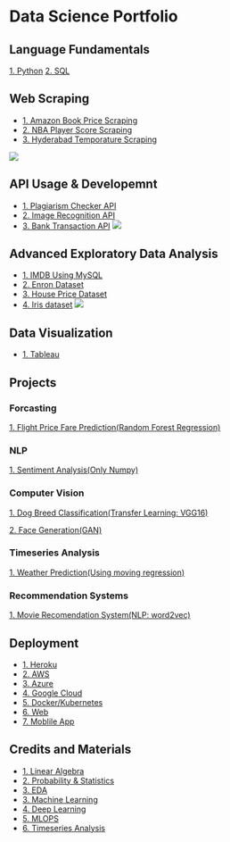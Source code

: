 # Data Science Portfolio

## Language Fundamentals
[1. Python]( https://github.com/mHamzaArain/PyhtonFinal )
[2. SQL](  )

## Web Scraping 
* [1. Amazon Book Price Scraping]( https://github.com/mHamzaArain/Web_scraping/tree/master/Scrapy/Projects/amazon/amazon )
* [2. NBA Player Score Scraping]( https://github.com/mHamzaArain/Web_scraping/tree/master/Scrapy/Projects/nba )
* [3. Hyderabad Temporature Scraping]( https://github.com/mHamzaArain/weather-prediction/tree/master/xlsx%20data )

![](/images/positions_by_state.png)

## API Usage & Developemnt
* [1. Plagiarism Checker API]( https://github.com/mHamzaArain/-PlagiarismAPI )
* [2. Image Recognition API]( https://github.com/mHamzaArain/ImageRecognitionAPI- )
* [3. Bank Transaction API]( https://github.com/mHamzaArain/BankTransactionAPI )
![](/images/positions_by_state.png)

## Advanced Exploratory Data Analysis
* [1. IMDB Using MySQL](  )
* [2. Enron Dataset]( https://github.com/mHamzaArain/enron_fraud_emials_analysis )
* [3. House Price Dataset]( https://github.com/mHamzaArain/House-Prices---Advanced-Regression-Techniques )
* [4. Iris dataset]()
![](/images/positions_by_state.png)

## Data Visualization
* [1. Tableau]()

## Projects
### Forcasting
[1. Flight Price Fare Prediction(Random Forest Regression)]( https://github.com/mHamzaArain/flight-price-fare-prediction )
### NLP
[1. Sentiment Analysis(Only Numpy)]( https://github.com/mHamzaArain/Sentiment_Analysis_Scratch )
### Computer Vision 
[1. Dog Breed Classification(Transfer Learning: VGG16)]( https://github.com/mHamzaArain/dog_breed_classification_cnn )

[2. Face Generation(GAN)]( https://github.com/mHamzaArain/FaceGeneration_GAN )

### Timeseries Analysis
[1. Weather Prediction(Using moving regression)]( https://github.com/mHamzaArain/Time_Series_Analysis )
### Recommendation Systems
[1. Movie Recomendation System(NLP: word2vec)]( https://github.com/mHamzaArain/movie_recommendation )

## Deployment
* [1. Heroku]()
* [2. AWS]()
* [3. Azure]()
* [4. Google Cloud]()
* [5. Docker/Kubernetes]()
* [6. Web]()
* [7. Moblile App]()

## Credits and Materials
* [1. Linear Algebra]( https://github.com/mHamzaArain/portfolio/blob/main/materials/01_linear_algebra )
* [2. Probability & Statistics]( https://github.com/mHamzaArain/portfolio/tree/main/materials/03_probability_statistics )
* [3. EDA]( https://github.com/mHamzaArain/portfolio/tree/main/materials/02_eda )
* [3. Machine Learning]()
* [4. Deep Learning]()
* [5. MLOPS]()
* [6. Timeseries Analysis]()


